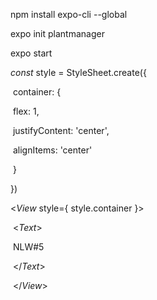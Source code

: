 npm install expo-cli --global



expo init plantmanager  



expo start 



  *const* style = StyleSheet.create({

​    container: {

​      flex: 1,

​      justifyContent: 'center',

​      alignItems: 'center'

​    }

  })

  

<*View* style={ style.container }>

​      <*Text*>

​        NLW#5

​      </*Text*>

​    </*View*>